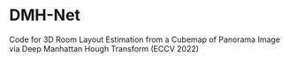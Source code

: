 # DMH-Net
Code for 3D Room Layout Estimation from a Cubemap of Panorama Image via Deep Manhattan Hough Transform (ECCV 2022)
